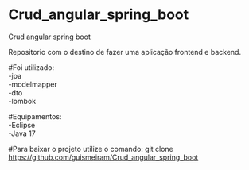 # Crud_angular_spring_boot
Crud angular spring boot

Repositorio com o destino de fazer uma aplicação frontend e backend.

#Foi utilizado:<br>
-jpa<br>
-modelmapper<br>
-dto<br>
-lombok<br>

#Equipamentos:<br>
-Eclipse<br>
-Java 17<br>

#Para baixar o projeto utilize o comando:
git clone https://github.com/guismeiram/Crud_angular_spring_boot

